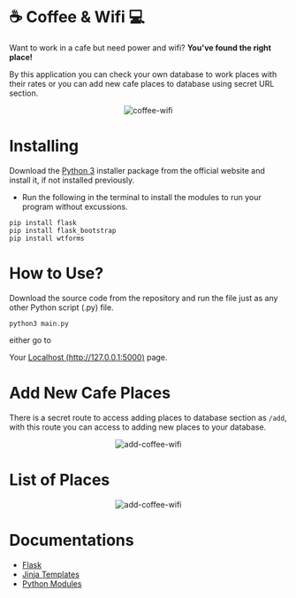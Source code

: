 # ☕️ Coffee & Wifi 💻

Want to work in a cafe but need power and wifi? **You've found the right place!** 

By this application you can check your own database to work places with their rates or you can add new cafe places to database using secret URL section.

<p align="center">
  <img src="https://i.ibb.co/GvgGMWY/Screenshot-2022-04-17-at-20-22-15.png" alt="coffee-wifi"/>
</p>

# Installing
Download the [Python 3](https://python.org) installer package from the official website and install it, if not installed previously.

* Run the following in the terminal to install the modules to run your program without excussions.
```
pip install flask
pip install flask_bootstrap
pip install wtforms
```

# How to Use?

Download the source code from the repository and run the file just as any other Python script (.py) file.
```
python3 main.py
```
either go to

Your [Localhost (http://127.0.0.1:5000)](http://127.0.0.1:5000) page.

# Add New Cafe Places

There is a secret route to access adding places to database section as ```/add```, with this route you can access to adding new places to your database.

<p align="center">
  <img src="https://i.ibb.co/pZgF2YN/Screenshot-2022-04-17-at-20-23-00.png" alt="add-coffee-wifi"/>
</p>

# List of Places

<p align="center">
  <img src="https://i.ibb.co/pZgF2YN/Screenshot-2022-04-17-at-20-23-00.png" alt="add-coffee-wifi"/>
</p>

# Documentations

* [Flask](https://flask.palletsprojects.com/en/2.1.x/)
* [Jinja Templates](https://jinja.palletsprojects.com/en/3.1.x/)
* [Python Modules](https://www.pypi.org)


